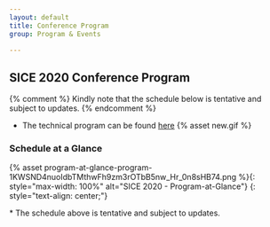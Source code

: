 ```yaml
---
layout: default
title: Conference Program
group: Program & Events

---
```


## SICE 2020 Conference Program

{% comment %}
Kindly note that the schedule below is tentative and subject to updates.
{% endcomment %}

- The technical program can be found [here](https://controls.papercept.net/conferences/conferences/SICE20/program/) {% asset new.gif %}


### Schedule at a Glance

{% asset program-at-glance-program-1KWSND4nuoIdbTMthwFh9zm3rOTbB5nw_Hr_0n8sHB74.png %}{: style="max-width: 100%" alt="SICE 2020 - Program-at-Glance"}
{: style="text-align: center;"}

\* The schedule above is tentative and subject to updates.